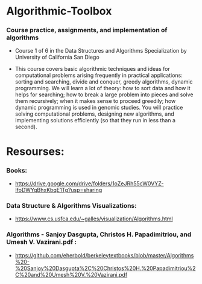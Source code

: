 # Algorithmic-Toolbox

### Course practice, assignments, and implementation of algorithms

- Course 1 of 6 in the Data Structures and Algorithms Specialization
  by University of California San Diego

- This course covers basic algorithmic techniques and ideas for computational problems arising frequently in practical applications: sorting and searching, divide and conquer, greedy algorithms, dynamic programming. We will learn a lot of theory: how to sort data and how it helps for searching; how to break a large problem into pieces and solve them recursively; when it makes sense to proceed greedily; how dynamic programming is used in genomic studies. You will practice solving computational problems, designing new algorithms, and implementing solutions efficiently (so that they run in less than a second).

# Resourses:

### Books:

- https://drive.google.com/drive/folders/1oZeJRh55cW0VYZ-IfoDWYqBhxKbqE1Tg?usp=sharing

### Data Structure & Algorithms Visualizations:

- https://www.cs.usfca.edu/~galles/visualization/Algorithms.html

### Algorithms - Sanjoy Dasgupta, Christos H. Papadimitriou, and Umesh V. Vazirani.pdf :

- https://github.com/eherbold/berkeleytextbooks/blob/master/Algorithms%20-%20Sanjoy%20Dasgupta%2C%20Christos%20H.%20Papadimitriou%2C%20and%20Umesh%20V.%20Vazirani.pdf

